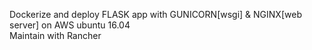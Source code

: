Dockerize and deploy FLASK app with GUNICORN[wsgi] & NGINX[web server] on AWS ubuntu 16.04        
Maintain with Rancher

